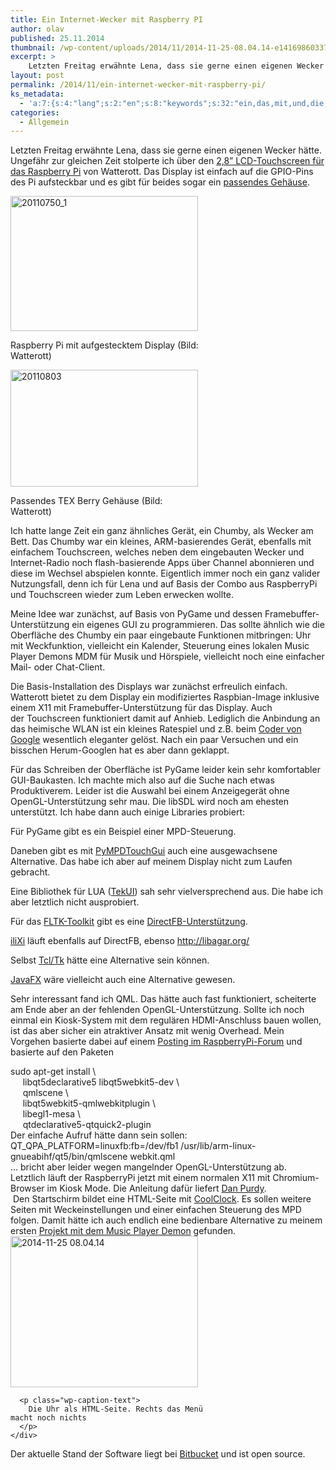 ```yaml
---
title: Ein Internet-Wecker mit Raspberry PI
author: olav
published: 25.11.2014
thumbnail: /wp-content/uploads/2014/11/2014-11-25-08.04.14-e1416986033782-212x212.jpg
excerpt: >
    Letzten Freitag erwähnte Lena, dass sie gerne einen eigenen Wecker hätte. Ungefähr zur gleichen Zeit stolperte ich über den 2,8” LCD-Touchscreen für das Raspberry Pi von Watterott. Das Display ist einfach auf die GPIO-Pins des Pi aufsteckbar und es gibt für beides sogar ein passendes Gehäuse.
layout: post
permalink: /2014/11/ein-internet-wecker-mit-raspberry-pi/
ks_metadata:
  - 'a:7:{s:4:"lang";s:2:"en";s:8:"keywords";s:32:"ein,das,mit,und,die,ich,auf,für";s:19:"keywords_autoupdate";i:1;s:11:"description";s:157:"ein passendes Gehäuse. Raspberry Pi mit aufgestecktem Display (Bild: Watterott) Passendes TEX Berry Gehäuse (Bild: Watterott) Ich hatte lange Zeit ein ganz";s:22:"description_autoupdate";i:1;s:5:"title";s:0:"";s:6:"robots";s:12:"index,follow";}'
categories:
  - Allgemein
---
```

Letzten Freitag erwähnte Lena, dass sie gerne einen eigenen Wecker hätte. Ungefähr zur gleichen Zeit stolperte ich über den [2,8&#8221; LCD-Touchscreen für das Raspberry Pi][1] von Watterott. Das Display ist einfach auf die GPIO-Pins des Pi aufsteckbar und es gibt für beides sogar ein [passendes Gehäuse][2].

<div id="attachment_960" style="width: 310px" class="wp-caption alignnone">
  <a href="http://tinkerthon.de/wp-content/uploads/2014/11/20110750_1.jpg" rel="lightbox[955]" title="Ein Internet-Wecker mit Raspberry PI"><img class="wp-image-960 size-medium" src="http://tinkerthon.de/wp-content/uploads/2014/11/20110750_1-300x216.jpg" alt="20110750_1" width="300" height="216" /></a>

  <p class="wp-caption-text">
    Raspberry Pi mit aufgestecktem Display (Bild: Watterott)
  </p>
</div>

<div id="attachment_961" style="width: 310px" class="wp-caption alignnone">
  <a href="http://tinkerthon.de/wp-content/uploads/2014/11/20110803.jpg" rel="lightbox[955]" title="Ein Internet-Wecker mit Raspberry PI"><img class="wp-image-961 size-medium" src="http://tinkerthon.de/wp-content/uploads/2014/11/20110803-300x187.jpg" alt="20110803" width="300" height="187" /></a>

  <p class="wp-caption-text">
    Passendes TEX Berry Gehäuse (Bild: Watterott)
  </p>
</div>

Ich hatte lange Zeit ein ganz ähnliches Gerät, ein Chumby, als Wecker am Bett. Das Chumby war ein kleines, ARM-basierendes Gerät, ebenfalls mit einfachem Touchscreen, welches neben dem eingebauten Wecker und Internet-Radio noch flash-basierende Apps über Channel abonnieren und diese im Wechsel abspielen konnte. Eigentlich immer noch ein ganz valider Nutzungsfall, denn ich für Lena und auf Basis der Combo aus RaspberryPi und Touchscreen wieder zum Leben erwecken wollte.

Meine Idee war zunächst, auf Basis von PyGame und dessen Framebuffer-Unterstützung ein eigenes GUI zu programmieren. Das sollte ähnlich wie die Oberfläche des Chumby ein paar eingebaute Funktionen mitbringen: Uhr mit Weckfunktion, vielleicht ein Kalender, Steuerung eines lokalen Music Player Demons MDM für Musik und Hörspiele, vielleicht noch eine einfacher Mail- oder Chat-Client.

Die Basis-Installation des Displays war zunächst erfreulich einfach. Watterott bietet zu dem Display ein modifiziertes Raspbian-Image inklusive einem X11 mit Framebuffer-Unterstützung für das Display. Auch der Touchscreen funktioniert damit auf Anhieb. Lediglich die Anbindung an das heimische WLAN ist ein kleines Ratespiel und z.B. beim [Coder von Google][3] wesentlich eleganter gelöst. Nach ein paar Versuchen und ein bisschen Herum-Googlen hat es aber dann geklappt.

Für das Schreiben der Oberfläche ist PyGame leider kein sehr komfortabler GUI-Baukasten. Ich machte mich also auf die Suche nach etwas Produktiverem. Leider ist die Auswahl bei einem Anzeigegerät ohne OpenGL-Unterstützung sehr mau. Die libSDL wird noch am ehesten unterstützt. Ich habe dann auch einige Libraries probiert:

Für PyGame gibt es ein Beispiel einer MPD-Steuerung.

Daneben gibt es mit [PyMPDTouchGui][4] auch eine ausgewachsene Alternative. Das habe ich aber auf meinem Display nicht zum Laufen gebracht.

Eine Bibliothek für LUA ([TekUI][5]) sah sehr vielversprechend aus. Die habe ich aber letztlich nicht ausprobiert.

Für das [FLTK-Toolkit][6] gibt es eine [DirectFB-Unterstützung][7].

[iliXi][8] läuft ebenfalls auf DirectFB, ebenso <http://libagar.org/>

Selbst [Tcl/Tk][9] hätte eine Alternative sein können.

[JavaFX][10] wäre vielleicht auch eine Alternative gewesen.

Sehr interessant fand ich QML. Das hätte auch fast funktioniert, scheiterte am Ende aber an der fehlenden OpenGL-Unterstützung. Sollte ich noch einmal ein Kiosk-System mit dem regulären HDMI-Anschluss bauen wollen, ist das aber sicher ein atraktiver Ansatz mit wenig Overhead. Mein Vorgehen basierte dabei auf einem [Posting im RaspberryPi-Forum][11] und basierte auf den Paketen

<div>
  sudo apt-get install \
</div>

<div>
       libqt5declarative5 libqt5webkit5-dev \
</div>

<div>
       qmlscene \
</div>

<div>
       libqt5webkit5-qmlwebkitplugin \
</div>

<div>
       libegl1-mesa \
</div>

<div>
       qtdeclarative5-qtquick2-plugin
</div>

<div>
</div>

<div>
  Der einfache Aufruf hätte dann sein sollen:
</div>

<div>
</div>

<div>
  <div>
    QT_QPA_PLATFORM=linuxfb:fb=/dev/fb1 /usr/lib/arm-linux-gnueabihf/qt5/bin/qmlscene webkit.qml
  </div>

  <div>
  </div>

  <div>
    &#8230; bricht aber leider wegen mangelnder OpenGL-Unterstützung ab.
  </div>

  <div>
  </div>

  <div>
    Letztlich läuft der RaspberryPi jetzt mit einem normalen X11 mit Chromium-Browser im Kiosk Mode. Die Anleitung dafür liefert <a href="https://www.danpurdy.co.uk/web-development/raspberry-pi-kiosk-screen-tutorial/">Dan Purdy</a>.  Den Startschirm bildet eine HTML-Seite mit <a href="http://randomibis.com/coolclock/demos/demo2.html">CoolClock</a>. Es sollen weitere Seiten mit Weckeinstellungen und einer einfachen Steuerung des MPD folgen. Damit hätte ich auch endlich eine bedienbare Alternative zu meinem ersten <a href="http://tinkerthon.de/2013/04/internet-radio-mit-raspberrypi-2-zeiligem-rgb-lcd-und-5-tasten/">Projekt mit dem Music Player Demon</a> gefunden.
  </div>

  <div>
  </div>

  <div>
    <div id="attachment_958" style="width: 310px" class="wp-caption alignnone">
      <a href="http://tinkerthon.de/wp-content/uploads/2014/11/2014-11-25-08.04.14-e1416986351267.jpg" rel="lightbox[955]" title="Ein Internet-Wecker mit Raspberry PI"><img class="wp-image-958 size-medium" src="http://tinkerthon.de/wp-content/uploads/2014/11/2014-11-25-08.04.14-e1416986033782-300x242.jpg" alt="2014-11-25 08.04.14" width="300" height="242" /></a>

      <p class="wp-caption-text">
        Die Uhr als HTML-Seite. Rechts das Menü macht noch nichts
      </p>
    </div>
  </div>
</div>

Der aktuelle Stand der Software liegt bei [Bitbucket][12] und ist open source.

 [1]: http://www.watterott.com/de/RPi-Display
 [2]: http://www.watterott.com/de/TEK-BERRY-Gehaeuse-transparent-v12-mit-Ausschnitt-fuer-RPi-Display
 [3]: http://tinkerthon.de/2013/09/raspberry-pi-lehrt-web-programmierung/
 [4]: http://www.spida.net/projects/software/pympdtouchgui/index.en.html
 [5]: http://tekui.neoscientists.org
 [6]: http://www.fltk.org/
 [7]: https://www.mail-archive.com/fltk-dev@easysw.com/msg00762.html
 [8]: http://ilixi.org/
 [9]: http://www.androwish.org/
 [10]: http://harmoniccode.blogspot.de/2014/02/fun-with-javafx-on-raspberry-pi-again.html
 [11]: http://www.raspberrypi.org/forums/viewtopic.php?f=31&t=26142
 [12]: https://bitbucket.org/olav/lenas-uhr

